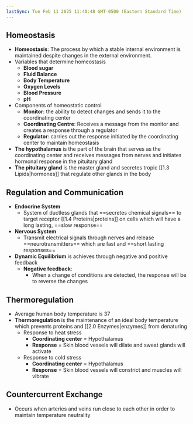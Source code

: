 ```yaml
---
lastSync: Tue Feb 11 2025 11:40:48 GMT-0500 (Eastern Standard Time)
---
```

## Homeostasis
- **Homeostasis**: The process by which a stable internal environment is maintained despite changes in the external environment.
- Variables that determine homeostasis
	- **Blood sugar**
	- **Fluid Balance**
	- **Body Temperature**
	- **Oxygen Levels**
	- **Blood Pressure**
	- **pH**
- Components of homeostatic control
	- **Monitor**: the ability to detect changes and sends it to the coordinating center
	- **Coordinating Centre**: Receives a message from the monitor and creates a response through a regulator
	- **Regulator**: carries out the response initiated by the coordinating center to maintain homeostasis 
- **The hypothalamus** is the part of the brain that serves as the coordinating center and receives messages from nerves and initiates hormonal response in the pituitary gland
- **The pituitary gland** is the master gland and secretes tropic [[1.3 Lipids|hormones]] that regulate other glands in the body
## Regulation and Communication
- **Endocrine System**
	- System of ductless glands that ==secretes chemical signals== to target receptor [[1.4 Proteins|proteins]] on cells which will have a long lasting, ==slow response==
- **Nervous System** 
	- Transmit electrical signals through nerves and release ==neurotransmitters== which are fast and ==short lasting responses==
- **Dynamic Equilibrium** is achieves through negative and positive feedback
	- **Negative feedback**:
		- When a change of conditions are detected, the response will be to reverse the changes
## Thermoregulation
- Average human body temperature is 37
- **Thermoregulation** is the maintenance of an ideal body temperature which prevents proteins and [[2.0 Enzymes|enzymes]] from denaturing
	- Response to heat stress
		- **Coordinating center** = Hypothalamus
		- **Response** = Skin blood vessels will dilate and sweat glands will activate
	- Response to cold stress
		- **Coordinating center** = Hypothalamus
		- **Response** = Skin blood vessels will constrict and muscles will vibrate
## Countercurrent Exchange
- Occurs when arteries and veins run close to each other in order to maintain temperature neutrality